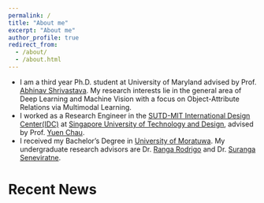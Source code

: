 ```yaml
---
permalink: /
title: "About me"
excerpt: "About me"
author_profile: true
redirect_from: 
  - /about/
  - /about.html
---
```


* I am a third year Ph.D. student at University of Maryland advised by Prof. [Abhinav Shrivastava](https://www.cs.umd.edu/~abhinav/). My research interests lie in the general area of Deep Learning and Machine Vision with a focus on Object-Attribute Relations via Multimodal Learning.
* I worked as a Research Engineer in the [SUTD-MIT International Design Center(IDC)](https://idc.sutd.edu.sg/) at [Singapore University of Technology and Design](https://sutd.edu.sg/), advised by Prof. [Yuen Chau](https://scholar.google.com/citations?user=7VLbLUMAAAAJ&hl=en).
* I received my Bachelor’s Degree in [University of Moratuwa](https://www.mrt.ac.lk/web/). My undergraduate research advisors are Dr. [Ranga Rodrigo](http://www.ent.mrt.ac.lk/~ranga/index.php) and Dr. [Suranga Seneviratne](https://www.suranga.me/).


# Recent News

